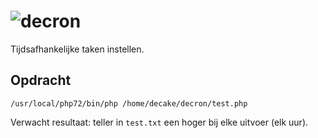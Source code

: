 # ![decron](https://deidee.com/logo.png?str=deCron)

Tijdsafhankelijke taken instellen.

## Opdracht

```Shell
/usr/local/php72/bin/php /home/decake/decron/test.php
```

Verwacht resultaat: teller in ``test.txt`` een hoger bij elke uitvoer (elk uur).
